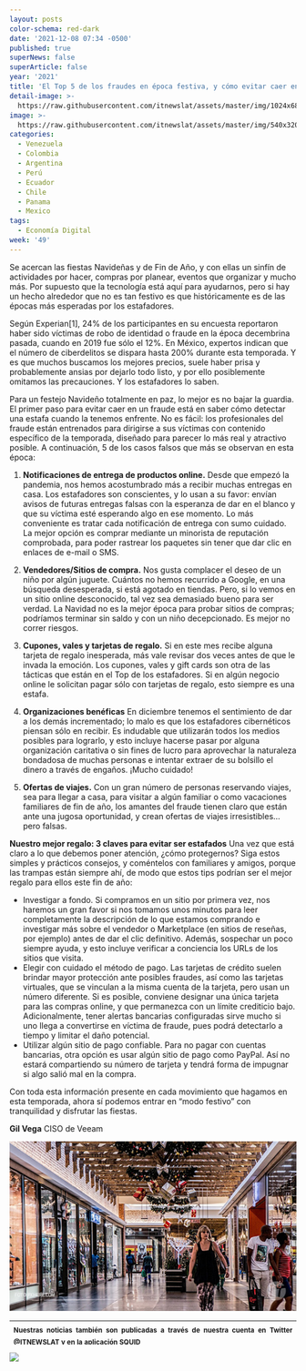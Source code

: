 ```yaml
---
layout: posts
color-schema: red-dark
date: '2021-12-08 07:34 -0500'
published: true
superNews: false
superArticle: false
year: '2021'
title: 'El Top 5 de los fraudes en época festiva, y cómo evitar caer en ellos'
detail-image: >-
  https://raw.githubusercontent.com/itnewslat/assets/master/img/1024x680/Pymes-g.jpg
image: >-
  https://raw.githubusercontent.com/itnewslat/assets/master/img/540x320/Pymes-p.jpg
categories:
  - Venezuela
  - Colombia
  - Argentina
  - Perú
  - Ecuador
  - Chile
  - Panama
  - Mexico
tags:
  - Economía Digital
week: '49'
---
```

Se acercan las fiestas Navideñas y de Fin de Año, y con ellas un sinfín de actividades por hacer, compras por planear, eventos que organizar y mucho más. Por supuesto que la tecnología está aquí para ayudarnos, pero si hay un hecho alrededor que no es tan festivo es que históricamente es de las épocas más esperadas por los estafadores.
 
Según Experian[1], 24% de los participantes en su encuesta reportaron haber sido víctimas de robo de identidad o fraude en la época decembrina pasada, cuando en 2019 fue sólo el 12%. En México, expertos indican que el número de ciberdelitos se dispara hasta 200% durante esta temporada. Y es que muchos buscamos los mejores precios, suele haber prisa y probablemente ansias por dejarlo todo listo, y por ello posiblemente omitamos las precauciones. Y los estafadores lo saben.
 
Para un festejo Navideño totalmente en paz, lo mejor es no bajar la guardia. El primer paso para evitar caer en un fraude está en saber cómo detectar una estafa cuando la tenemos enfrente. No es fácil: los profesionales del fraude están entrenados para dirigirse a sus víctimas con contenido específico de la temporada, diseñado para parecer lo más real y atractivo posible. A continuación, 5 de los casos falsos que más se observan en esta época:
 
1. **Notificaciones de entrega de productos online.** Desde que empezó la pandemia, nos hemos acostumbrado más a recibir muchas entregas en casa. Los estafadores son conscientes, y lo usan a su favor: envían avisos de futuras entregas falsas con la esperanza de dar en el blanco y que su víctima esté esperando algo en ese momento. Lo más conveniente es tratar cada notificación de entrega con sumo cuidado. La mejor opción es comprar mediante un minorista de reputación comprobada, para poder rastrear los paquetes sin tener que dar clic en enlaces de e-mail o SMS.
 
2. **Vendedores/Sitios de compra.** Nos gusta complacer el deseo de un niño por algún juguete. Cuántos no hemos recurrido a Google, en una búsqueda desesperada, si está agotado en tiendas. Pero, si lo vemos en un sitio online desconocido, tal vez sea demasiado bueno para ser verdad. La Navidad no es la mejor época para probar sitios de compras; podríamos terminar sin saldo y con un niño decepcionado. Es mejor no correr riesgos.
 
3. **Cupones, vales y tarjetas de regalo.** Si en este mes recibe alguna tarjeta de regalo inesperada, más vale revisar dos veces antes de que le invada la emoción. Los cupones, vales y gift cards son otra de las tácticas que están en el Top de los estafadores. Si en algún negocio online le solicitan pagar sólo con tarjetas de regalo, esto siempre es una estafa.
 
4. **Organizaciones benéficas** En diciembre tenemos el sentimiento de dar a los demás incrementado; lo malo es que los estafadores cibernéticos piensan sólo en recibir. Es indudable que utilizarán todos los medios posibles para lograrlo, y esto incluye hacerse pasar por alguna organización caritativa o sin fines de lucro para aprovechar la naturaleza bondadosa de muchas personas e intentar extraer de su bolsillo el dinero a través de engaños. ¡Mucho cuidado!

5. **Ofertas de viajes.** Con un gran número de personas reservando viajes, sea para llegar a casa, para visitar a algún familiar o como vacaciones familiares de fin de año, los amantes del fraude tienen claro que están ante una jugosa oportunidad, y crean ofertas de viajes irresistibles… pero falsas.
 
**Nuestro mejor regalo: 3 claves para evitar ser estafados**
Una vez que está claro a lo que debemos poner atención, ¿cómo protegernos? Siga estos simples y prácticos consejos, y coméntelos con familiares y amigos, porque las trampas están siempre ahí, de modo que estos tips podrían ser el mejor regalo para ellos este fin de año:
 
- Investigar a fondo. Si compramos en un sitio por primera vez, nos haremos un gran favor si nos tomamos unos minutos para leer completamente la descripción de lo que estamos comprando e investigar más sobre el vendedor o Marketplace (en sitios de reseñas, por ejemplo) antes de dar el clic definitivo. Además, sospechar un poco siempre ayuda, y esto incluye verificar a conciencia los URLs de los sitios que visita.
- Elegir con cuidado el método de pago. Las tarjetas de crédito suelen brindar mayor protección ante posibles fraudes, así como las tarjetas virtuales, que se vinculan a la misma cuenta de la tarjeta, pero usan un número diferente. Si es posible, conviene designar una única tarjeta para las compras online, y que permanezca con un límite crediticio bajo. Adicionalmente, tener alertas bancarias configuradas sirve mucho si uno llega a convertirse en víctima de fraude, pues podrá detectarlo a tiempo y limitar el daño potencial.
- Utilizar algún sitio de pago confiable. Para no pagar con cuentas bancarias, otra opción es usar algún sitio de pago como PayPal. Así no estará compartiendo su número de tarjeta y tendrá forma de impugnar si algo salió mal en la compra.
 
Con toda esta información presente en cada movimiento que hagamos en esta temporada, ahora sí podemos entrar en “modo festivo” con tranquilidad y disfrutar las fiestas.

**Gil Vega** CISO de Veeam

![](https://raw.githubusercontent.com/itnewslat/assets/master/img/540x320/Pymes-p.jpg)

<table style="height: 42px;" width="569">
<tbody>
<tr>
<td style="text-align: justify;"><sub><strong>Nuestras noticias también son publicadas a través de nuestra cuenta en Twitter <a href="https://twitter.com/itnewslat?lang=es">@ITNEWSLAT</a> y en la aplicación <a href="https://squidapp.co/en/">SQUID</a></strong></sub></td>
</tr>
</tbody>
</table>

<img src="https://tracker.metricool.com/c3po.jpg?hash=56f88a41e39ab42c063cc51676587a04"/>
